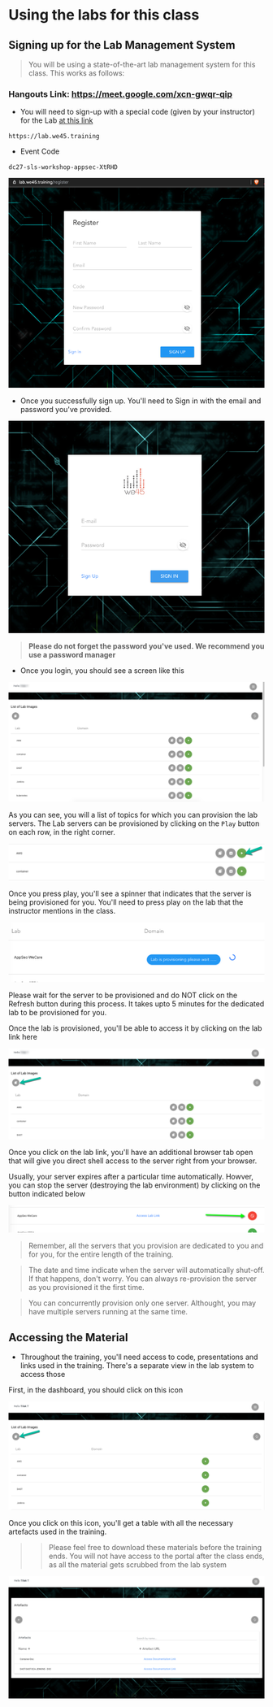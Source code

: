 # Using the labs for this class

## Signing up for the Lab Management System

>You will be using a state-of-the-art lab management system for this class. This works as follows: 

### Hangouts Link: https://meet.google.com/xcn-gwqr-qip

* You will need to sign-up with a special code (given by your instructor) for the Lab [at this link](https://lab.we45.training)

``` Commandline
https://lab.we45.training
```

* Event Code

```commandline
dc27-sls-workshop-appsec-XtRHD
```

![Register Page](img/register_page.png) 


* Once you successfully sign up. You'll need to Sign in with the email and password you've provided.

![Register Page](img/login.png)

 
>**Please do not forget the password you've used. We recommend you use a password manager**

* Once you login, you should see a screen like this


![Main Page](img/dash_board.png) 

As you can see, you will a list of topics for which you can provision the lab servers. The Lab servers can be provisioned by clicking on the `Play` button on each row, in the right corner. 

![Press Play](img/press-play.png) 

Once you press play, you'll see a spinner that indicates that the server is being provisioned for you. You'll need to press play on the lab that the instructor mentions in the class.

![Provision Spinner](img/server-prov-icon.png) 

Please wait for the server to be provisioned and do NOT click on the Refresh button during this process. It takes upto 5 minutes for the dedicated lab to be provisioned for you.

Once the lab is provisioned, you'll be able to access it by clicking on the lab link here

![Lab Link](img/lab-link.png) 

Once you click on the lab link, you'll have an additional browser tab open that will give you direct shell access to the server right from your browser.

Usually, your server expires after a particular time automatically. Howver, you can stop the server (destroying the lab environment) by clicking on the button indicated below

![Stop Lab](img/stop-lab.png) 

> Remember, all the servers that you provision are dedicated to you and for you, for the entire length of the training.

> The date and time indicate when the server will automatically shut-off. If that happens, don't worry. You can always re-provision the server as you provisioned it the first time. 

> You can concurrently provision only one server. Althought, you may have multiple servers running at the same time.


## Accessing the Material

* Throughout the training, you'll need access to code, presentations and links used in the training. There's a separate view in the lab system to access those

First, in the dashboard, you should click on this icon

![icon](img/artefacts_icon.png)

Once you click on this icon, you'll get a table with all the necessary artefacts used in the training. 

>> Please feel free to download these materials before the training ends. You will not have access to the portal after the class ends, as all the material gets scrubbed from the lab system

![Artefacts](img/artefacts.png)
